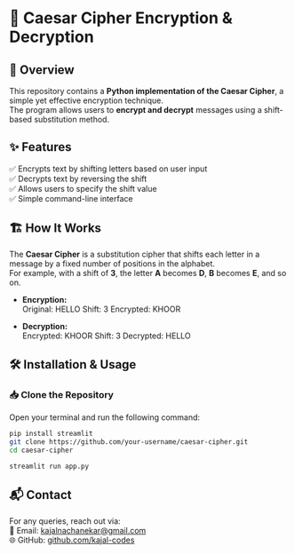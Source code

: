 # 🔐 Caesar Cipher Encryption & Decryption

## 📖 Overview  
This repository contains a **Python implementation of the Caesar Cipher**, a simple yet effective encryption technique.  
The program allows users to **encrypt and decrypt** messages using a shift-based substitution method.  

## ✨ Features  
✅ Encrypts text by shifting letters based on user input  
✅ Decrypts text by reversing the shift  
✅ Allows users to specify the shift value  
✅ Simple command-line interface  

## 🏗️ How It Works  
The **Caesar Cipher** is a substitution cipher that shifts each letter in a message by a fixed number of positions in the alphabet.  
For example, with a shift of **3**, the letter **A** becomes **D**, **B** becomes **E**, and so on.  

- **Encryption:**  
Original: HELLO
Shift: 3
Encrypted: KHOOR


- **Decryption:**  
Encrypted: KHOOR
Shift: 3
Decrypted: HELLO


## 🛠 Installation & Usage  

### 📥 Clone the Repository  
Open your terminal and run the following command:  
```bash
pip install streamlit
git clone https://github.com/your-username/caesar-cipher.git
cd caesar-cipher

streamlit run app.py
```

## 📬 Contact  

For any queries, reach out via:  
📧 Email: [kajalnachanekar@gmail.com](mailto:kajalnachanekar@gmail.com)  
🌐 GitHub: [github.com/kajal-codes](https://github.com/kajal-codes)

